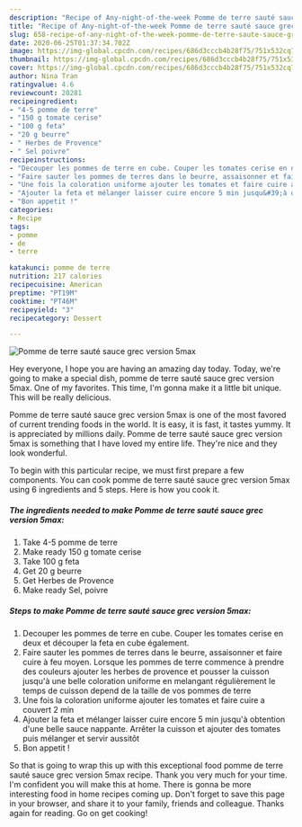 ```yaml
---
description: "Recipe of Any-night-of-the-week Pomme de terre sauté sauce grec version 5max"
title: "Recipe of Any-night-of-the-week Pomme de terre sauté sauce grec version 5max"
slug: 658-recipe-of-any-night-of-the-week-pomme-de-terre-saute-sauce-grec-version-5max
date: 2020-06-25T01:37:34.702Z
image: https://img-global.cpcdn.com/recipes/686d3cccb4b28f75/751x532cq70/pomme-de-terre-saute-sauce-grec-version-5max-photo-principale-de-la-recette.jpg
thumbnail: https://img-global.cpcdn.com/recipes/686d3cccb4b28f75/751x532cq70/pomme-de-terre-saute-sauce-grec-version-5max-photo-principale-de-la-recette.jpg
cover: https://img-global.cpcdn.com/recipes/686d3cccb4b28f75/751x532cq70/pomme-de-terre-saute-sauce-grec-version-5max-photo-principale-de-la-recette.jpg
author: Nina Tran
ratingvalue: 4.6
reviewcount: 20281
recipeingredient:
- "4-5 pomme de terre"
- "150 g tomate cerise"
- "100 g feta"
- "20 g beurre"
- " Herbes de Provence"
- " Sel poivre"
recipeinstructions:
- "Decouper les pommes de terre en cube. Couper les tomates cerise en deux et découper la feta en cube également."
- "Faire sauter les pommes de terres dans le beurre, assaisonner et faire cuire à feu moyen. Lorsque les pommes de terre commence à prendre des couleurs ajouter les herbes de provence et pousser la cuisson jusqu&#39;à une belle coloration uniforme en melangant régulièrement le temps de cuisson depend de la taille de vos pommes de terre"
- "Une fois la coloration uniforme ajouter les tomates et faire cuire a couvert 2 min"
- "Ajouter la feta et mélanger laisser cuire encore 5 min jusqu&#39;à obtention d&#39;une belle sauce nappante. Arrêter la cuisson et ajouter des tomates puis mélanger et servir aussitôt"
- "Bon appetit !"
categories:
- Recipe
tags:
- pomme
- de
- terre

katakunci: pomme de terre 
nutrition: 217 calories
recipecuisine: American
preptime: "PT19M"
cooktime: "PT46M"
recipeyield: "3"
recipecategory: Dessert

---
```



![Pomme de terre sauté sauce grec version 5max](https://img-global.cpcdn.com/recipes/686d3cccb4b28f75/751x532cq70/pomme-de-terre-saute-sauce-grec-version-5max-photo-principale-de-la-recette.jpg)

Hey everyone, I hope you are having an amazing day today. Today, we're going to make a special dish, pomme de terre sauté sauce grec version 5max. One of my favorites. This time, I'm gonna make it a little bit unique. This will be really delicious.

Pomme de terre sauté sauce grec version 5max is one of the most favored of current trending foods in the world. It is easy, it is fast, it tastes yummy. It is appreciated by millions daily. Pomme de terre sauté sauce grec version 5max is something that I have loved my entire life. They're nice and they look wonderful.




To begin with this particular recipe, we must first prepare a few components. You can cook pomme de terre sauté sauce grec version 5max using 6 ingredients and 5 steps. Here is how you cook it.

<!--inarticleads1-->

##### The ingredients needed to make Pomme de terre sauté sauce grec version 5max:

1. Take 4-5 pomme de terre
1. Make ready 150 g tomate cerise
1. Take 100 g feta
1. Get 20 g beurre
1. Get  Herbes de Provence
1. Make ready  Sel, poivre




<!--inarticleads2-->

##### Steps to make Pomme de terre sauté sauce grec version 5max:

1. Decouper les pommes de terre en cube. Couper les tomates cerise en deux et découper la feta en cube également.
1. Faire sauter les pommes de terres dans le beurre, assaisonner et faire cuire à feu moyen. Lorsque les pommes de terre commence à prendre des couleurs ajouter les herbes de provence et pousser la cuisson jusqu&#39;à une belle coloration uniforme en melangant régulièrement le temps de cuisson depend de la taille de vos pommes de terre
1. Une fois la coloration uniforme ajouter les tomates et faire cuire a couvert 2 min
1. Ajouter la feta et mélanger laisser cuire encore 5 min jusqu&#39;à obtention d&#39;une belle sauce nappante. Arrêter la cuisson et ajouter des tomates puis mélanger et servir aussitôt
1. Bon appetit !




So that is going to wrap this up with this exceptional food pomme de terre sauté sauce grec version 5max recipe. Thank you very much for your time. I'm confident you will make this at home. There is gonna be more interesting food in home recipes coming up. Don't forget to save this page in your browser, and share it to your family, friends and colleague. Thanks again for reading. Go on get cooking!
